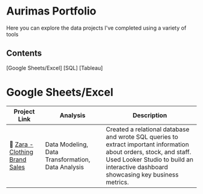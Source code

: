 # Aurimas Portfolio

Here you can explore the data projects I've completed using a variety of tools

## Contents

[Google Sheets/Excel]
[SQL]
[Tableau]

# Google Sheets/Excel

| Project Link | Analysis | Description | 
|---|---|---|
| 👕 [Zara - Clothing Brand Sales](README.md) | Data Modeling, Data Transformation, Data Analysis | Created a relational database and wrote SQL queries to extract important information about orders, stock, and staff. Used Looker Studio to build an interactive dashboard showcasing key business metrics.
